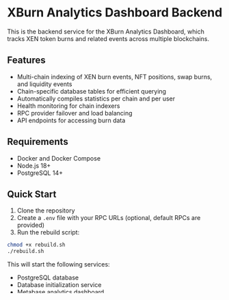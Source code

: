 # XBurn Analytics Dashboard Backend

This is the backend service for the XBurn Analytics Dashboard, which tracks XEN token burns and related events across multiple blockchains.

## Features

- Multi-chain indexing of XEN burn events, NFT positions, swap burns, and liquidity events
- Chain-specific database tables for efficient querying
- Automatically compiles statistics per chain and per user
- Health monitoring for chain indexers
- RPC provider failover and load balancing
- API endpoints for accessing burn data

## Requirements

- Docker and Docker Compose
- Node.js 18+
- PostgreSQL 14+

## Quick Start

1. Clone the repository
2. Create a `.env` file with your RPC URLs (optional, default RPCs are provided)
3. Run the rebuild script:

```bash
chmod +x rebuild.sh
./rebuild.sh
```

This will start the following services:
- PostgreSQL database
- Database initialization service
- Metabase analytics dashboard
- Indexer service

## Database Structure

Each chain has its own set of tables:
- `chain_[CHAIN_ID]_xen_burns` - XEN token burn events
- `chain_[CHAIN_ID]_burn_nft_positions` - NFT burn lock positions
- `chain_[CHAIN_ID]_swap_burns` - Swap and burn events
- `chain_[CHAIN_ID]_liquidity_added` - Liquidity addition events
- `chain_[CHAIN_ID]_chain_stats` - Chain-level statistics
- `chain_[CHAIN_ID]_user_stats` - User-level statistics

## Available Scripts

- `npm run dev` - Start the indexer in development mode
- `npm run build` - Build the TypeScript code
- `npm run start` - Start the built indexer
- `npm run init-db` - Initialize the database schema
- `npm run show-stats` - Display current chain statistics

## Monitoring

- Indexer health: http://localhost:3000/api/health/chains
- Metabase dashboard: http://localhost:3001

## Configuration

You can configure the indexer by setting environment variables in the `.env` file or in the `docker-compose.yml` file:

```
# Chain selection
ENABLED_CHAINS=base,ethereum,polygon,optimism,pulsechain,bsc,avalanche

# Database configuration
DB_HOST=postgres
DB_PORT=5432
DB_USER=postgres
DB_PASSWORD=postgres
DB_SSL=false

# Indexer configuration
INDEXER_INTERVAL_MS=15000
BATCH_SIZE=250
MAX_RETRIES=10
RETRY_DELAY=5000
MAX_BACKOFF_DELAY=60000

# Custom RPC URLs (optional)
BASE_RPC_URL=https://your-base-rpc-url
ETHEREUM_RPC_URL=https://your-ethereum-rpc-url
```

## Troubleshooting

If you encounter issues with the indexer:

1. Check the logs: `docker-compose logs -f indexer`
2. Verify database connectivity: `docker-compose logs -f postgres`
3. Rebuild the database: `./rebuild.sh`

## License

ISC

## Windows Users

If you're using Windows, run these commands instead:

```powershell
# Start the services
docker-compose up -d

# To rebuild from scratch
docker-compose down
docker volume rm xburn-dashboard_postgres_data
docker-compose up -d
```

Make sure to edit the init.sh file to use LF line endings instead of CRLF.